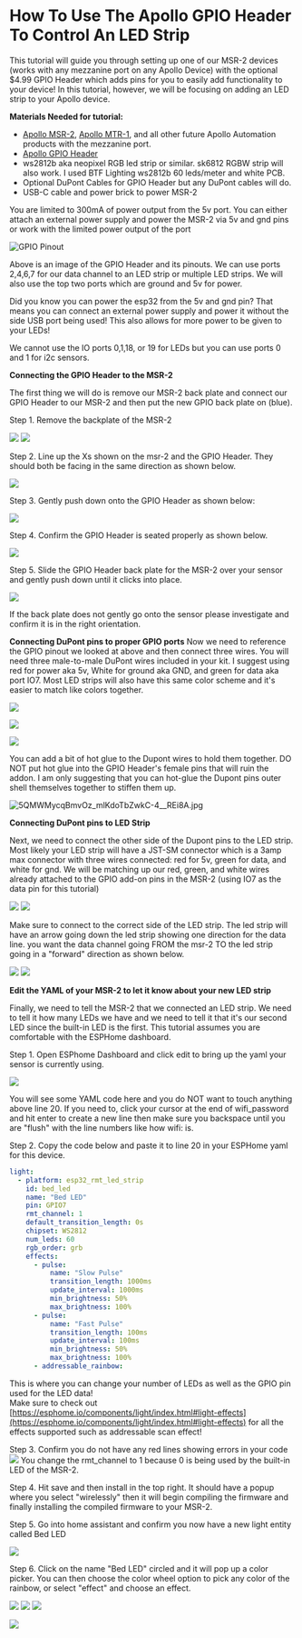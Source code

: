 # How To Use The Apollo GPIO Header To Control An LED Strip

This tutorial will guide you through setting up one of our MSR-2 devices (works with any mezzanine port on any Apollo Device) with the optional $4.99 GPIO Header which adds pins for you to easily add functionality to your device! In this tutorial, however, we will be focusing on adding an LED strip to your Apollo device.

**Materials Needed for tutorial:**

* [Apollo MSR-2](https://apolloautomation.com/products/msr-2), [Apollo MTR-1](https://apolloautomation.com/products/mtr-1), and all other future Apollo Automation products with the mezzanine port.
* [Apollo GPIO Header](https://apolloautomation.com/products/msr-2-gpio-header)
* ws2812b aka neopixel RGB led strip or similar. sk6812 RGBW strip will also work. I used BTF Lighting ws2812b 60 leds/meter and white PCB.
* Optional DuPont Cables for GPIO Header but any DuPont cables will do.
* USB-C cable and power brick to power MSR-2

You are limited to 300mA of power output from the 5v port. You can either attach an external power supply and power the MSR-2 via 5v and gnd pins or work with the limited power output of the port

![GPIO Pinout](../assets/cS6XiR5FyO8wvSBi9sW3466gHoUWfT7HhA.png_1719600483)

Above is an image of the GPIO Header and its pinouts. We can use ports 2,4,6,7 for our data channel to an LED strip or multiple LED strips. We will also use the top two ports which are ground and 5v for power.

Did you know you can power the esp32 from the 5v and gnd pin? That means you can connect an external power supply and power it without the side USB port being used! This also allows for more power to be given to your LEDs!

We cannot use the IO ports 0,1,18, or 19 for LEDs but you can use ports 0 and 1 for i2c sensors.

**Connecting the GPIO Header to the MSR-2**

The first thing we will do is remove our MSR-2 back plate and connect our GPIO Header to our MSR-2 and then put the new GPIO back plate on (blue).

Step 1. Remove the backplate of the MSR-2

![](../assets/0Jrm5FqWzsc9G2KmWBJWMLEr2J4aYyj4Bg.jpg_1719609483) ![](../assets/9UJnA9aCGf0TNw1uc3ik2xEFxXlLs95bOw.jpg_1719609472)

Step 2. Line up the Xs shown on the msr-2 and the GPIO Header. They should both be facing in the same direction as shown below.

![](../assets/6uv5liNNA-wHLFfHxiadM56YpIonKQalTg.jpg_1719609565)

Step 3. Gently push down onto the GPIO Header as shown below:

![](../assets/a6nANg-L_gqIkPH6ZKQo6mCSSSbacF7FkQ.jpg_1719609655)

Step 4. Confirm the GPIO Header is seated properly as shown below.

![](../assets/P3TZVCVhVSBYXFOWtPc4fZML_8-LQTEHQw.jpg_1719609689)

Step 5. Slide the GPIO Header back plate for the MSR-2 over your sensor and gently push down until it clicks into place.

![](../assets/hbfGA0fIQlpnykuuZOhiEuHlZDW7r3GfoQ.jpg_1719609715)

If the back plate does not gently go onto the sensor please investigate and confirm it is in the right orientation.

**Connecting DuPont pins to proper GPIO ports** Now we need to reference the GPIO pinout we looked at above and then connect three wires. You will need three male-to-male DuPont wires included in your kit. I suggest using red for power aka 5v, White for ground aka GND, and green for data aka port IO7. Most LED strips will also have this same color scheme and it's easier to match like colors together.

![](../assets/4OHLuxZVKc1TcCGLfvAEf-1UUl-IzmeHzQ.jpg_1719610515)

![](../assets/4Er61OH8tF-IaiVvom0cWPeOyfNkRWtibw.jpg_1719610507)

![](../assets/oBW2IxCJX5zKaZGj_o4JtXuoulEGI8DH5Q.jpg_1719610557)

You can add a bit of hot glue to the Dupont wires to hold them together. DO NOT put hot glue into the GPIO Header's female pins that will ruin the addon. I am only suggesting that you can hot-glue the Dupont pins outer shell themselves together to stiffen them up.

![5QMWMycqBmvOz_mlKdoTbZwkC-4__REi8A.jpg](../assets/5qmwmycqbmvoz-mlkdotbzwkc-4-rei8a.jpg)

**Connecting DuPont pins to LED Strip**

Next, we need to connect the other side of the Dupont pins to the LED strip. Most likely your LED strip will have a JST-SM connector which is a 3amp max connector with three wires connected: red for 5v, green for data, and white for gnd. We will be matching up our red, green, and white wires already attached to the GPIO add-on pins in the MSR-2 (using IO7 as the data pin for this tutorial)

![](../assets/Me6P6lhhZUQMhuY--kIQqoFHV6QgrxpO0g.jpg_1719611251) ![](../assets/LwzqEXM9B89IWUQCIdZtwo_uYIbYVzdT0g.jpg_1719611264)

Make sure to connect to the correct side of the LED strip. The led strip will have an arrow going down the led strip showing one direction for the data line. you want the data channel going FROM the msr-2 TO the led strip going in a "forward" direction as shown below.

![](../assets/n0MT-JcoqRwPKYfZOaYyBD2RU4K3x_gmOA.jpg_1719611527) ![](../assets/BDLaEPEomVhYjATCJMSVMltiTS9aoVY9YQ.jpg_1719611545)

**Edit the YAML of your MSR-2 to let it know about your new LED strip**

Finally, we need to tell the MSR-2 that we connected an LED strip. We need to tell it how many LEDs we have and we need to tell it that it's our second LED since the built-in LED is the first. This tutorial assumes you are comfortable with the ESPHome dashboard.

Step 1. Open ESPhome Dashboard and click edit to bring up the yaml your sensor is currently using.

![](../assets/28MMBJEeIQOmwUGtP9L3cx0PtCaTL0HX_Q.png_1719612259)

You will see some YAML code here and you do NOT want to touch anything above line 20. If you need to, click your cursor at the end of wifi\_password and hit enter to create a new line then make sure you backspace until you are "flush" with the line numbers like how wifi: is.

Step 2. Copy the code below and paste it to line 20 in your ESPHome yaml for this device.

```yaml
light:
  - platform: esp32_rmt_led_strip
    id: bed_led
    name: "Bed LED"
    pin: GPIO7
    rmt_channel: 1
    default_transition_length: 0s
    chipset: WS2812
    num_leds: 60
    rgb_order: grb
    effects:
      - pulse:
          name: "Slow Pulse"
          transition_length: 1000ms
          update_interval: 1000ms
          min_brightness: 50%
          max_brightness: 100%
      - pulse:
          name: "Fast Pulse"
          transition_length: 100ms
          update_interval: 100ms
          min_brightness: 50%
          max_brightness: 100%
      - addressable_rainbow:
```

This is where you can change your number of LEDs as well as the GPIO pin used for the LED data!<br> Make sure to check out [https://esphome.io/components/light/index.html#light-effects](https://esphome.io/components/light/index.html#light-effects) for all the effects supported such as addressable scan effect!

Step 3. Confirm you do not have any red lines showing errors in your code![](../assets/EQdHu-pdF_2D7T6GJkjdqSQYZptmHk-cmw.png_1719612604) You change the rmt\_channel to 1 because 0 is being used by the built-in LED of the MSR-2.

Step 4. Hit save and then install in the top right. It should have a popup where you select "wirelessly" then it will begin compiling the firmware and finally installing the compiled firmware to your MSR-2.

Step 5. Go into home assistant and confirm you now have a new light entity called Bed LED

![](../assets/YfpAVN1FtpsODgbFgZg8qEVBNjl3NgaAvQ.png_1719613175)

Step 6. Click on the name "Bed LED" circled and it will pop up a color picker. You can then choose the color wheel option to pick any color of the rainbow, or select "effect" and choose an effect.

![](../assets/GublKQEhWUdU-OxJiA948P3_HGiwxTpn4w.png_1719613216) ![](../assets/ObY0NPGDBIBaXPuhUVzo80fr1fToBm5ekg.png_1719613432) ![](../assets/1OhdBudlNh2Rk8SoytNKdoUHqknn8KA8sQ.png_1719613457)

![](../assets/JI4fSugUQvhRpK1FauJEEPoj3Vwe-QD02Q.jpg_1719613900)

&nbsp;